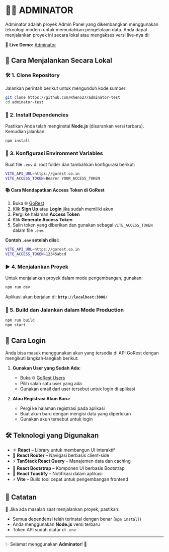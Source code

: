 # 🏋️‍♂️ ADMINATOR

Adminator adalah proyek Admin Panel yang dikembangkan menggunakan teknologi modern untuk memudahkan pengelolaan data. Anda dapat menjalankan proyek ini secara lokal atau mengakses versi live-nya di:

🔗 **Live Demo:** [Adminator](https://adminator-test.vercel.app/)

## 🚀 Cara Menjalankan Secara Lokal

### 🛠️ 1. Clone Repository
Jalankan perintah berikut untuk mengunduh kode sumber:
```bash
git clone https://github.com/Rheno27/adminator-test
cd adminator-test
```

### 💪 2. Install Dependencies
Pastikan Anda telah menginstal **Node.js** (disarankan versi terbaru). Kemudian jalankan:
```bash
npm install
```

### 🔑 3. Konfigurasi Environment Variables
Buat file `.env` di root folder dan tambahkan konfigurasi berikut:
```bash
VITE_API_URL=https://gorest.co.in
VITE_ACCESS_TOKEN=Bearer YOUR_ACCESS_TOKEN
```

#### 📚 Cara Mendapatkan Access Token di GoRest
1. Buka 🌐 [GoRest](https://gorest.co.in)
2. Klik **Sign Up** atau **Login** jika sudah memiliki akun
3. Pergi ke halaman **Access Token**
4. Klik **Generate Access Token**
5. Salin token yang diberikan dan gunakan sebagai `VITE_ACCESS_TOKEN` dalam file `.env`.

**Contoh `.env` setelah diisi:**
```bash
VITE_API_URL=https://gorest.co.in
VITE_ACCESS_TOKEN=12345abcd
```

### ▶️ 4. Menjalankan Proyek
Untuk menjalankan proyek dalam mode pengembangan, gunakan:
```bash
npm run dev
```
Aplikasi akan berjalan di: **`http://localhost:3000/`**

### 🏩 5. Build dan Jalankan dalam Mode Production
```bash
npm run build
npm start
```

## 🔐 Cara Login
Anda bisa masuk menggunakan akun yang tersedia di API GoRest dengan mengikuti langkah-langkah berikut:
1. **Gunakan User yang Sudah Ada:**
   - Buka 🌐 [GoRest Users](https://gorest.co.in/public/v2/users)
   - Pilih salah satu user yang ada
   - Gunakan email dari user tersebut untuk login di aplikasi

2. **Atau Registrasi Akun Baru:**
   - Pergi ke halaman registrasi pada aplikasi
   - Buat akun baru dengan mengisi data yang diperlukan
   - Gunakan akun tersebut untuk login

## 🛠️ Teknologi yang Digunakan
- ⚛️ **React** – Library untuk membangun UI interaktif
- 🚦 **React Router** – Navigasi berbasis client-side
- ⚡ **TanStack React Query** – Manajemen data dan caching
- 🎨 **React Bootstrap** – Komponen UI berbasis Bootstrap
- 🔔 **React Toastify** – Notifikasi dalam aplikasi
- ⚡ **Vite** – Build tool cepat untuk pengembangan frontend

## 📝 Catatan
📌 Jika ada masalah saat menjalankan proyek, pastikan:
- Semua dependensi telah terinstal dengan benar (`npm install`)
- Anda menggunakan **Node.js** versi terbaru
- Token API sudah diatur di `.env`

---

✨ Selamat menggunakan **Adminator**! 🚀

